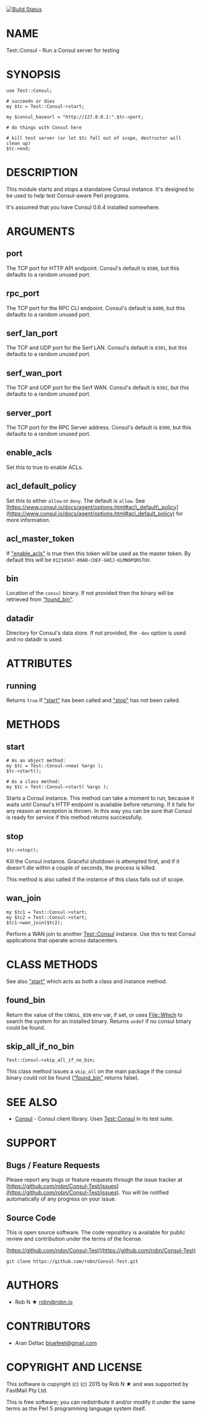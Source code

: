 [![Build Status](https://secure.travis-ci.org/robn/Test-Consul.png)](http://travis-ci.org/robn/Test-Consul)

# NAME

Test::Consul - Run a Consul server for testing

# SYNOPSIS

    use Test::Consul;
    
    # succeeds or dies
    my $tc = Test::Consul->start;
    
    my $consul_baseurl = "http://127.0.0.1:".$tc->port;
    
    # do things with Consul here
    
    # kill test server (or let $tc fall out of scope, destructor will clean up)
    $tc->end;

# DESCRIPTION

This module starts and stops a standalone Consul instance. It's designed to be
used to help test Consul-aware Perl programs.

It's assumed that you have Consul 0.6.4 installed somewhere.

# ARGUMENTS

## port

The TCP port for HTTP API endpoint.  Consul's default is `8500`, but
this defaults to a random unused port.

## rpc\_port

The TCP port for the RPC CLI endpoint.  Consul's default is `8400`, but
this defaults to a random unused port.

## serf\_lan\_port

The TCP and UDP port for the Serf LAN.  Consul's default is `8301`, but
this defaults to a random unused port.

## serf\_wan\_port

The TCP and UDP port for the Serf WAN.  Consul's default is `8302`, but
this defaults to a random unused port.

## server\_port

The TCP port for the RPC Server address.  Consul's default is `8300`, but
this defaults to a random unused port.

## enable\_acls

Set this to true to enable ACLs.

## acl\_default\_policy

Set this to either `allow` or `deny`. The default is `allow`.
See [https://www.consul.io/docs/agent/options.html#acl\_default\_policy](https://www.consul.io/docs/agent/options.html#acl_default_policy) for more
information.

## acl\_master\_token

If ["enable\_acls"](#enable_acls) is true then this token will be used as the master
token.  By default this will be `01234567-89AB-CDEF-GHIJ-KLMNOPQRSTUV`.

## bin

Location of the `consul` binary.  If not provided then the binary will
be retrieved from ["found\_bin"](#found_bin).

## datadir

Directory for Consul's data store. If not provided, the `-dev` option is used
and no datadir is used.

# ATTRIBUTES

## running

Returns `true` if ["start"](#start) has been called and ["stop"](#stop) has not been called.

# METHODS

## start

    # As an object method:
    my $tc = Test::Consul->new( %args );
    $tc->start();
    
    # As a class method:
    my $tc = Test::Consul->start( %args );

Starts a Consul instance. This method can take a moment to run, because it
waits until Consul's HTTP endpoint is available before returning. If it fails
for any reason an exception is thrown. In this way you can be sure that Consul
is ready for service if this method returns successfully.

## stop

    $tc->stop();

Kill the Consul instance. Graceful shutdown is attempted first, and if it
doesn't die within a couple of seconds, the process is killed.

This method is also called if the instance of this class falls out of scope.

## wan\_join

    my $tc1 = Test::Consul->start;
    my $tc2 = Test::Consul->start;
    $tc1->wan_join($tc2);

Perform a WAN join to another [Test::Consul](https://metacpan.org/pod/Test::Consul) instance. Use this to test Consul
applications that operate across datacenters.

# CLASS METHODS

See also ["start"](#start) which acts as both a class and instance method.

## found\_bin

Return the value of the `CONSUL_BIN` env var, if set, or uses [File::Which](https://metacpan.org/pod/File::Which)
to search the system for an installed binary.  Returns `undef` if no consul
binary could be found.

## skip\_all\_if\_no\_bin

    Test::Consul->skip_all_if_no_bin;

This class method issues a `skip_all` on the main package if the
consul binary could not be found (["found\_bin"](#found_bin) returns false).

# SEE ALSO

- [Consul](https://metacpan.org/pod/Consul) - Consul client library. Uses [Test::Consul](https://metacpan.org/pod/Test::Consul) in its test suite.

# SUPPORT

## Bugs / Feature Requests

Please report any bugs or feature requests through the issue tracker
at [https://github.com/robn/Consul-Test/issues](https://github.com/robn/Consul-Test/issues).
You will be notified automatically of any progress on your issue.

## Source Code

This is open source software. The code repository is available for
public review and contribution under the terms of the license.

[https://github.com/robn/Consul-Test](https://github.com/robn/Consul-Test)

    git clone https://github.com/robn/Consul-Test.git

# AUTHORS

- Rob N ★ <robn@robn.io>

# CONTRIBUTORS

- Aran Deltac <bluefeet@gmail.com>

# COPYRIGHT AND LICENSE

This software is copyright (c) (c) 2015 by Rob N ★ and was supported by FastMail
Pty Ltd.

This is free software; you can redistribute it and/or modify it under
the same terms as the Perl 5 programming language system itself.
